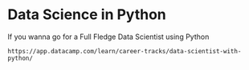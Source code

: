 # Data Science in Python
If you wanna go for a Full Fledge Data Scientist using Python
```
https://app.datacamp.com/learn/career-tracks/data-scientist-with-python/
```